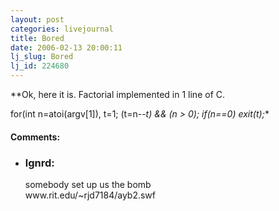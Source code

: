 ```yaml
---
layout: post
categories: livejournal
title: Bored
date: 2006-02-13 20:00:11
lj_slug: Bored
lj_id: 224680
---
```

**Ok, here it is. Factorial implemented in 1 line of C.  



for(int n=atoi(argv[1]), t=1; (t=n--*t) &amp;&amp; (n &gt; 0); if(n==0) exit(t);**


<div id="comments"><h4>Comments:</h4><div class="lj-comments"><ul>
<li><h3>lgnrd: </h3>
<a id="comment-4"></a>
<p>somebody set up us the bomb<br>
www.rit.edu/~rjd7184/ayb2.swf</p>
</li>
</ul></div></div>
